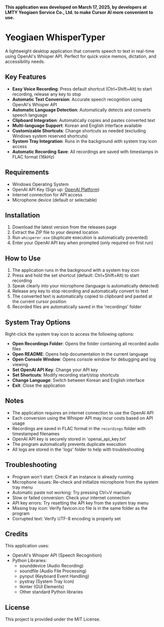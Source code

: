 **This application was developed on March 17, 2025, by developers at LMTY Yeogiaen Service Co., Ltd. to make Cursor AI more convenient to use.**

# Yeogiaen WhisperTyper

A lightweight desktop application that converts speech to text in real-time using OpenAI's Whisper API. Perfect for quick voice memos, dictation, and accessibility needs.

## Key Features

- **Easy Voice Recording**: Press default shortcut (Ctrl+Shift+Alt) to start recording, release any key to stop
- **Automatic Text Conversion**: Accurate speech recognition using OpenAI's Whisper API
- **Automatic Language Detection**: Automatically detects and converts speech language
- **Clipboard Integration**: Automatically copies and pastes converted text
- **Multi-language Support**: Korean and English interface available
- **Customizable Shortcuts**: Change shortcuts as needed (excluding Windows system reserved shortcuts)
- **System Tray Integration**: Runs in the background with system tray icon access
- **Automatic Recording Save**: All recordings are saved with timestamps in FLAC format (16kHz)

## Requirements

- Windows Operating System
- OpenAI API Key (Sign up: [OpenAI Platform](https://platform.openai.com/))
- Internet connection for API access
- Microphone device (default or selectable)

## Installation

1. Download the latest version from the releases page
2. Extract the ZIP file to your desired location
3. Run `whisperer.exe` (duplicate execution is automatically prevented)
4. Enter your OpenAI API key when prompted (only required on first run)

## How to Use

1. The application runs in the background with a system tray icon
2. Press and hold the set shortcut (default: Ctrl+Shift+Alt) to start recording
3. Speak clearly into your microphone (language is automatically detected)
4. Release any key to stop recording and automatically convert to text
5. The converted text is automatically copied to clipboard and pasted at the current cursor position
6. Recorded files are automatically saved in the 'recordings' folder

## System Tray Options

Right-click the system tray icon to access the following options:

- **Open Recordings Folder**: Opens the folder containing all recorded audio files
- **Open README**: Opens help documentation in the current language
- **Open Console Window**: Opens console window for debugging and log viewing
- **Set OpenAI API Key**: Change your API key
- **Set Shortcuts**: Modify recording start/stop shortcuts
- **Change Language**: Switch between Korean and English interface
- **Exit**: Close the application

## Notes

- The application requires an internet connection to use the OpenAI API
- Each conversion using the Whisper API may incur costs based on API usage
- Recordings are saved in FLAC format in the `recordings` folder with timestamped filenames
- OpenAI API key is securely stored in 'openai_api_key.txt'
- The program automatically prevents duplicate execution
- All logs are stored in the 'logs' folder to help with troubleshooting

## Troubleshooting

- Program won't start: Check if an instance is already running
- Microphone issues: Re-check and initialize microphone from the system tray menu
- Automatic paste not working: Try pressing Ctrl+V manually
- Slow or failed conversion: Check your internet connection
- API key errors: Try resetting the API key from the system tray menu
- Missing tray icon: Verify favicon.ico file is in the same folder as the program
- Corrupted text: Verify UTF-8 encoding is properly set

## Credits

This application uses:
- OpenAI's Whisper API (Speech Recognition)
- Python Libraries:
  - sounddevice (Audio Recording)
  - soundfile (Audio File Processing)
  - pynput (Keyboard Event Handling)
  - pystray (System Tray Icon)
  - tkinter (GUI Elements)
  - Other standard Python libraries

## License

This project is provided under the MIT License.
